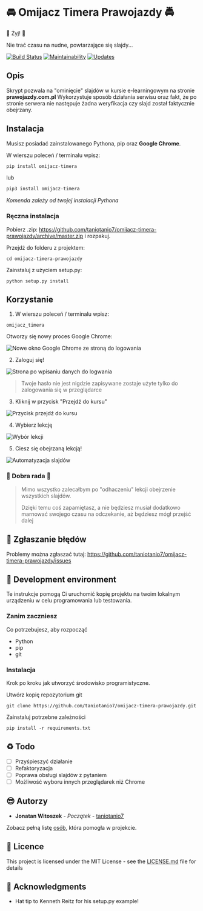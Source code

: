 # 🚘 Omijacz Timera Prawojazdy 🚔

🎉 Żyj! 🎉

Nie trać czasu na nudne, powtarzające się slajdy...

[![Build Status](https://travis-ci.org/taniotanio7/omijacz-timera-prawojazdy.svg?branch=master)](https://travis-ci.org/taniotanio7/omijacz-timera-prawojazdy)
[![Maintainability](https://api.codeclimate.com/v1/badges/f1483bc09e7003232cb7/maintainability)](https://codeclimate.com/github/taniotanio7/omijacz-timera-prawojazdy/maintainability)
[![Updates](https://pyup.io/repos/github/taniotanio7/omijacz-timera-prawojazdy/shield.svg)](https://pyup.io/repos/github/taniotanio7/omijacz-timera-prawojazdy/)

## Opis

Skrypt pozwala na "ominięcie" slajdów w kursie e-learningowym na stronie **prawojazdy.com.pl**
Wykorzystuje sposób działania serwisu oraz fakt, że po stronie serwera nie następuje żadna weryfikacja czy slajd został faktycznie obejrzany.


## Instalacja

Musisz posiadać zainstalowanego Pythona, pip oraz **Google Chrome**.

W wierszu poleceń / terminalu wpisz:

```python
pip install omijacz-timera
```
lub
```python
pip3 install omijacz-timera
```
*Komenda zależy od twojej instalacji Pythona*

### Ręczna instalacja

Pobierz .zip: https://github.com/taniotanio7/omijacz-timera-prawojazdy/archive/master.zip i rozpakuj.

Przejdź do folderu z projektem:

```
cd omijacz-timera-prawojazdy
```

Zainstaluj z użyciem setup.py:
```
python setup.py install
```
## Korzystanie

1. W wierszu poleceń / terminalu wpisz:

```
omijacz_timera
```

Otworzy się nowy proces Google Chrome:

![Nowe okno Google Chrome ze stroną do logowania](/readme_images/login_screen.png)

2. Zaloguj się!

![Strona po wpisaniu danych do logwania](/readme_images/login_screen_filled.png)

> Twoje hasło nie jest nigdzie zapisywane zostaje użyte tylko do zalogowania się w przeglądarce

3. Kliknij w przycisk "Przejdź do kursu"

![Przycisk przejdź do kursu](/readme_images/course_select_main.png)

4. Wybierz lekcję

![Wybór lekcji](/readme_images/course_select_choice.png)

5. Ciesz się obejrzaną lekcją!

![Automatyzacja slajdów](/readme_images/course_automated.png)

### :rotating_light: Dobra rada :rotating_light:

> Mimo wszystko zalecałbym po "odhaczeniu" lekcji obejrzenie wszystkich slajdów.
>
> Dzięki temu coś zapamiętasz, a nie będziesz musiał dodatkowo marnować swojego czasu
> na odczekanie, aż będziesz mógł przejść dalej


## :poop: Zgłaszanie błędów

Problemy można zgłaszać tutaj: https://github.com/taniotanio7/omijacz-timera-prawojazdy/issues

## :construction_worker: Development environment

Te instrukcje pomogą Ci uruchomić kopię projektu na twoim lokalnym urządzeniu w celu programowania lub testowania. 

### Zanim zaczniesz

Co potrzebujesz, aby rozpocząć

- Python
- pip
- git

### Instalacja

Krok po kroku jak utworzyć środowisko programistyczne.

Utwórz kopię repozytorium git

```
git clone https://github.com/taniotanio7/omijacz-timera-prawojazdy.git
```

Zainstaluj potrzebne zależności

```
pip install -r requirements.txt
```

## :recycle: Todo

- [ ] Przyśpieszyć działanie
- [ ] Refaktoryzacja
- [ ] Poprawa obsługi slajdów z pytaniem
- [ ] Możliwość wyboru innych przeglądarek niż Chrome

## :sunglasses: Autorzy

* **Jonatan Witoszek** - *Początek* - [taniotanio7](https://github.com/taniotanio7)

Zobacz pełną listę [osób](https://github.com/taniotanio7/omijacz-timera-prawojazdy/contributors), która pomogła w projekcie.

## :page_facing_up: Licence

This project is licensed under the MIT License - see the [LICENSE.md](LICENSE.md) file for details

## :clap: Acknowledgments

* Hat tip to Kenneth Reitz for his setup.py example!

